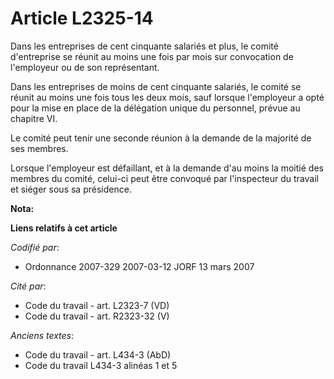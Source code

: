 # Article L2325-14

Dans les entreprises de cent cinquante salariés et plus, le comité d'entreprise se réunit au moins une fois par mois sur
convocation de l'employeur ou de son représentant.

Dans les entreprises de moins de cent cinquante salariés, le comité se réunit au moins une fois tous les deux mois, sauf
lorsque l'employeur a opté pour la mise en place de la délégation unique du personnel, prévue au chapitre VI.

Le comité peut tenir une seconde réunion à la demande de la majorité de ses membres.

Lorsque l'employeur est défaillant, et à la demande d'au moins la moitié des membres du comité, celui-ci peut être convoqué
par l'inspecteur du travail et siéger sous sa présidence.

**Nota:**



**Liens relatifs à cet article**

_Codifié par_:

  - Ordonnance 2007-329 2007-03-12 JORF 13 mars 2007

_Cité par_:

  - Code du travail - art. L2323-7 (VD)
  - Code du travail - art. R2323-32 (V)

_Anciens textes_:

  - Code du travail - art. L434-3 (AbD)
  - Code du travail L434-3 alinéas 1 et 5
